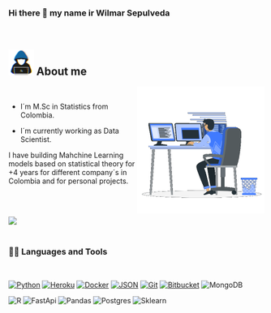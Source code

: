 ### Hi there 👋 my name ir Wilmar Sepulveda


<br>

	
## <picture><img src = "https://github.com/0xAbdulKhalid/0xAbdulKhalid/raw/main/assets/mdImages/about_me.gif" width = 50px></picture> **About me**

<picture> <img align="right" src="https://github.com/0xAbdulKhalid/0xAbdulKhalid/raw/main/assets/mdImages/Right_Side.gif" width = 250px></picture>

<br>

- I´m M.Sc in Statistics from Colombia.

- I´m currently working as Data Scientist.

I have building Mahchine Learning models based on statistical theory for +4 years for different company´s in Colombia and for personal projects.


<br><br>

<img src="https://user-images.githubusercontent.com/73097560/115834477-dbab4500-a447-11eb-908a-139a6edaec5c.gif"><br><br>

### 👨‍💻 Languages and Tools

<br />

[![Python](https://img.shields.io/badge/-python-black?style=flat&logo=python)](https://github.com/Wilmar3752) 
[![Heroku](https://img.shields.io/badge/-Heroku-gray?style=flat&logo=heroku&link=https://github.com/Wilmar3752)](https://github.com/Wilmar3752) 
[![Docker](https://img.shields.io/badge/-Docker-black?style=flat&logo=docker&link=https://github.com/Wilmar3752)](https://github.com/Wilmar3752) 
[![JSON](https://img.shields.io/badge/-json-02569B?style=flat&logo=json&link=https://github.com/Wilmar3752)](https://github.com/Wilmar3752)
[![Git](https://img.shields.io/badge/-Git-black?style=flat&logo=git&link=https://github.com/Wilmar3752)](https://github.com/Wilmar3752) 
[![Bitbucket](https://img.shields.io/badge/-Bitbucket-blue?style=flat&logo=bitbucket&link=https://github.com/Wilmar3752)](https://github.com/Wilmar3752)
![MongoDB](https://img.shields.io/badge/-MongoDB-FCA121?style=flat&logo=mongodb&link=https://github.com/Wilmar3752)

![R](https://img.shields.io/badge/-Rstudio-blue?style=flat&logo=R&link=https://github.com/Wilmar3752)
![FastApi](https://img.shields.io/badge/-FastApi-white?style=flat&logo=FastApi&link=https://github.com/Wilmar3752)
![Pandas](https://img.shields.io/badge/-Pandas-purple?style=flat&logo=Pandas&link=https://github.com/Wilmar3752)
![Postgres](https://img.shields.io/badge/-PostgreSQL-D5DBDB?style=flat&logo=Postgresql&link=https://github.com/Wilmar3752)
![Sklearn](https://img.shields.io/badge/-Sklearn-green?style=flat&logo=scikitlearn&link=https://github.com/Wilmar3752)
